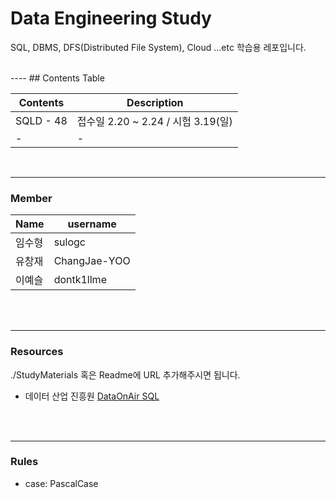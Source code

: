 # Data Engineering Study

<p>
SQL, DBMS, DFS(Distributed File System), Cloud ...etc 학습용 레포입니다. 
</p><br>
----
## Contents Table

| Contents  | Description              |
| --------- | ------------------------ |
| SQLD - 48 | 접수일 2.20 ~ 2.24 / 시험 3.19(일) |
| -   | - |
<br>


---
### Member

| Name  | username   | 
| --------- | ------------------------ |
| 임수형 | sulogc |
| 유창재 | ChangJae-YOO |
| 이예슬 | dontk1llme |


<br><br>

---
### Resources

./StudyMaterials 혹은 Readme에 URL 추가해주시면 됩니다.

 - 데이터 산업 진흥원 [DataOnAir SQL](https://dataonair.or.kr/db-tech-reference/d-guide/sql/?pageid=5&mod=list)

<br><br>

---
### Rules

- case: PascalCase
